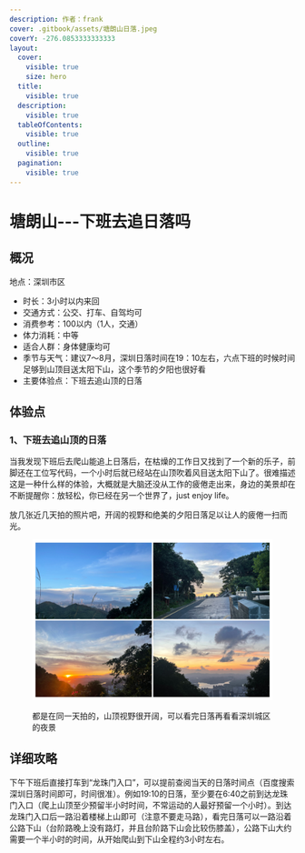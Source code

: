 ```yaml
---
description: 作者：frank
cover: .gitbook/assets/塘朗山日落.jpeg
coverY: -276.0853333333333
layout:
  cover:
    visible: true
    size: hero
  title:
    visible: true
  description:
    visible: true
  tableOfContents:
    visible: true
  outline:
    visible: true
  pagination:
    visible: true
---
```


# 塘朗山---下班去追日落吗

## 概况

地点：深圳市区

* 时长：3小时以内来回
* 交通方式：公交、打车、自驾均可
* 消费参考：100以内（1人，交通）
* 体力消耗：中等
* 适合人群：身体健康均可
* 季节与天气：建议7～8月，深圳日落时间在19：10左右，六点下班的时候时间足够到山顶目送太阳下山，这个季节的夕阳也很好看
* 主要体验点：下班去追山顶的日落

## 体验点

### 1、下班去追山顶的日落

当我发现下班后去爬山能追上日落后，在枯燥的工作日又找到了一个新的乐子，前脚还在工位写代码，一个小时后就已经站在山顶吹着风目送太阳下山了。很难描述这是一种什么样的体验，大概就是大脑还没从工作的疲倦走出来，身边的美景却在不断提醒你：放轻松，你已经在另一个世界了，just enjoy life。

放几张近几天拍的照片吧，开阔的视野和绝美的夕阳日落足以让人的疲倦一扫而光。

<figure><img src=".gitbook/assets/塘朗山1.jpg" alt=""><figcaption><p>都是在同一天拍的，山顶视野很开阔，可以看完日落再看看深圳城区的夜景</p></figcaption></figure>

## 详细攻略

下午下班后直接打车到“龙珠门入口”，可以提前查阅当天的日落时间点（百度搜索深圳日落时间即可，时间很准）。例如19:10的日落，至少要在6:40之前到达龙珠门入口（爬上山顶至少预留半小时时间，不常运动的人最好预留一个小时）。到达龙珠门入口后一路沿着楼梯上山即可（注意不要走马路），看完日落可以一路沿着公路下山（台阶路晚上没有路灯，并且台阶路下山会比较伤膝盖），公路下山大约需要一个半小时的时间，从开始爬山到下山全程约3小时左右。
